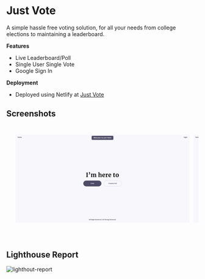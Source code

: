 # Just Vote

A simple hassle free voting solution, for all your needs from college elections to maintaining a leaderboard.

<b>Features</b>
- Live Leaderboard/Poll
- Single User Single Vote
- Google Sign In

<b>Deployment </b>
- Deployed using Netlify at 
[Just Vote](https://jv.hrahul2605.tech/)

## Screenshots

<div style="display: flex; flex-direction: row; padding: 24px; overflow-x: scroll">
    <img src="https://raw.githubusercontent.com/hrahul2605/jv-client/main/screenshots/1.png" style="margin-right: 10px">
    <img src="https://raw.githubusercontent.com/hrahul2605/jv-client/main/screenshots/1.png"  style="margin-right: 10px"/>
    <img src="https://raw.githubusercontent.com/hrahul2605/jv-client/main/screenshots/1.png" style="margin-right: 10px">
    <img src="https://raw.githubusercontent.com/hrahul2605/jv-client/main/screenshots/1.png"  style="margin-right: 10px"/>
    <img src="https://raw.githubusercontent.com/hrahul2605/jv-client/main/screenshots/1.png" style="margin-right: 10px">
    <img src="https://raw.githubusercontent.com/hrahul2605/jv-client/main/screenshots/1.png"  style="margin-right: 10px"/>
</div>
<br/>

## Lighthouse Report

<img src="https://i.ibb.co/jrJZ0P8/Screenshot-from-2021-03-28-23-57-10.png" alt="lighthout-report" />

<br/>
<br/>
